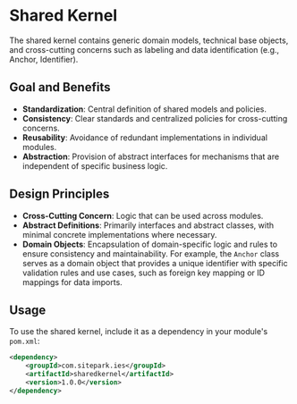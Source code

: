 # Shared Kernel

The shared kernel contains generic domain models, technical base objects, and cross-cutting concerns such as labeling
and data identification (e.g., Anchor, Identifier).

## Goal and Benefits

- **Standardization**: Central definition of shared models and policies.
- **Consistency**: Clear standards and centralized policies for cross-cutting concerns.
- **Reusability**: Avoidance of redundant implementations in individual modules.
- **Abstraction**: Provision of abstract interfaces for mechanisms that are independent of specific business logic.

## Design Principles

- **Cross-Cutting Concern**: Logic that can be used across modules.
- **Abstract Definitions**: Primarily interfaces and abstract classes, with minimal concrete implementations where
  necessary.
- **Domain Objects**: Encapsulation of domain-specific logic and rules to ensure consistency and maintainability. For
  example, the `Anchor` class serves as a domain object that provides a unique identifier with specific validation rules
  and use cases, such as foreign key mapping or ID mappings for data imports.

## Usage

To use the shared kernel, include it as a dependency in your module's `pom.xml`:

```xml
<dependency>
    <groupId>com.sitepark.ies</groupId>
    <artifactId>sharedkernel</artifactId>
    <version>1.0.0</version>
</dependency>